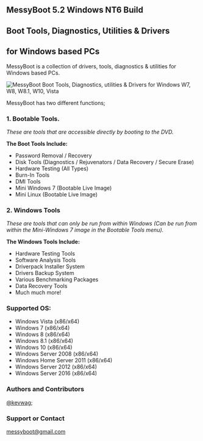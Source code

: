 <html>
  <body>
    <div class="container">
      <section id="main_content">
        <h1>
<a id="messyboot-52-windows-nt6-build" class="anchor" href="#messyboot-52-windows-nt6-build" aria-hidden="true"><span class="octicon octicon-link"></span></a>MessyBoot 5.2 Windows NT6 Build</h1>

<h2>
<a id="boot-tools-diagnostics-utilities--drivers" class="anchor" href="#boot-tools-diagnostics-utilities--drivers" aria-hidden="true"><span class="octicon octicon-link"></span></a>Boot Tools, Diagnostics, Utilities &amp; Drivers</h2>

<h2>
<a id="for-windows-based-pcs" class="anchor" href="#for-windows-based-pcs" aria-hidden="true"><span class="octicon octicon-link"></span></a>for Windows based PCs</h2>

<p>MessyBoot is a collection of drivers, tools, diagnostics &amp; utilities for Windows based PCs.</p>
<img src="https://scontent.xx.fbcdn.net/hphotos-xpf1/v/t1.0-9/10421158_1537311053246164_2985267898809270591_n.png?oh=f1ea61da3c3e013feaec615a05e13c56&oe=5719809E" alt="MessyBoot Boot Tools, Diagnostics, utilities &amp; Drivers for Windows W7, W8, W8.1, W10, Vista"></p>

<p>MessyBoot has two different functions;</p>

<h3>
<a id="1-bootable-tools" class="anchor" href="#1-bootable-tools" aria-hidden="true"><span class="octicon octicon-link"></span></a>1. Bootable Tools.</h3>

<p><em>These are tools that are accessible directly by booting to the DVD.</em></p>

<p><strong>The Boot Tools Include:</strong></p>
<ul>
<li>Password Removal / Recovery</li>
<li>Disk Tools (Diagnostics / Rejuvenators / Data Recovery / Secure Erase)</li>
<li>Hardware Testing (All Types)</li>
<li>Burn-In Tools</li>
<li>DMI Tools</li>
<li>Mini Windows 7 (Bootable Live Image)</li>
<li>Mini Linux (Bootable Live Image)</li>
</ul>

<h3>
<a id="2-windows-tools" class="anchor" href="#2-windows-tools" aria-hidden="true"><span class="octicon octicon-link"></span></a>2. Windows Tools</h3>

<p><em>These are tools that can only be run from within Windows</em>
<em>(Can be run from within the Mini-Windows 7 image in the Bootable Tools menu).</em></p>

<p><strong>The Windows Tools Include:</strong>
<ul>
<li>Hardware Testing Tools</li>
<li>Software Analysis Tools</li>
<li>Driverpack Installer System</li>
<li>Drivers Backup System</li>
<li>Various Benchmarking Packages</li>
<li>Data Recovery Tools</li>
<li>Much much more!</li></ul></p>

<h3>
<a id="supported-os" class="anchor" href="#supported-os" aria-hidden="true"><span class="octicon octicon-link"></span></a>Supported OS:</h3>

<ul>
<li>Windows Vista (x86/x64)</li>
<li>Windows 7 (x86/x64)</li>
<li>Windows 8 (x86/x64)</li>
<li>Windows 8.1 (x86/x64)</li>
<li>Windows 10 (x86/x64)</li>
<li>Windows Server 2008 (x86/x64)</li>
<li>Windows Home Server 2011 (x86/x64)</li>
<li>Windows Server 2012 (x86/x64)</li>
<li>Windows Server 2016 (x86/x64)</li>
</ul>

<h3>
<a id="authors-and-contributors" class="anchor" href="#authors-and-contributors" aria-hidden="true"><span class="octicon octicon-link"></span></a>Authors and Contributors</h3>

<p><a href="https://github.com/kevwag" class="user-mention">@kevwag</a>;</p>

<h3>
<a id="support-or-contact" class="anchor" href="#support-or-contact" aria-hidden="true"><span class="octicon octicon-link"></span></a>Support or Contact</h3>

<p><a href="mailto:messyboot@gmail.com">messyboot@gmail.com</a></p>
